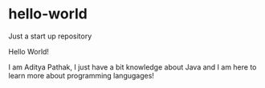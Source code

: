 # hello-world
Just a start up repository

Hello World!

I am Aditya Pathak, I just have a bit knowledge about Java and I am here to learn more about programming langugages!
